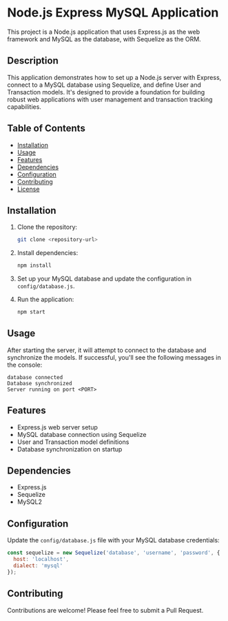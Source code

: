 # Node.js Express MySQL Application

This project is a Node.js application that uses Express.js as the web framework and MySQL as the database, with Sequelize as the ORM.

## Description

This application demonstrates how to set up a Node.js server with Express, connect to a MySQL database using Sequelize, and define User and Transaction models. It's designed to provide a foundation for building robust web applications with user management and transaction tracking capabilities.

## Table of Contents

- [Installation](#installation)
- [Usage](#usage)
- [Features](#features)
- [Dependencies](#dependencies)
- [Configuration](#configuration)
- [Contributing](#contributing)
- [License](#license)

## Installation

1. Clone the repository:
   ```bash
   git clone <repository-url>
   ```

2. Install dependencies:
   ```bash
   npm install
   ```

3. Set up your MySQL database and update the configuration in `config/database.js`.

4. Run the application:
   ```bash
   npm start
   ```

## Usage

After starting the server, it will attempt to connect to the database and synchronize the models. If successful, you'll see the following messages in the console:

```
database connected
Database synchronized
Server running on port <PORT>
```

## Features

- Express.js web server setup
- MySQL database connection using Sequelize
- User and Transaction model definitions
- Database synchronization on startup

## Dependencies

- Express.js
- Sequelize
- MySQL2

## Configuration

Update the `config/database.js` file with your MySQL database credentials:

```javascript
const sequelize = new Sequelize('database', 'username', 'password', {
  host: 'localhost',
  dialect: 'mysql'
});
```

## Contributing

Contributions are welcome! Please feel free to submit a Pull Request.
